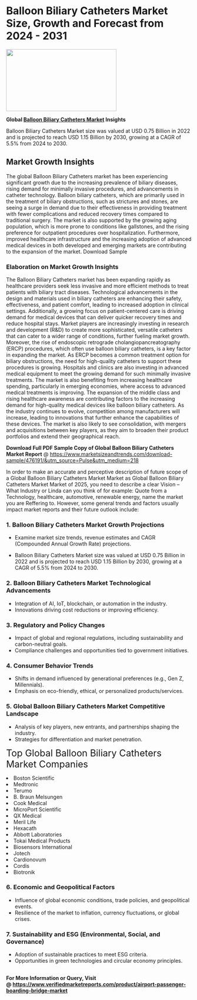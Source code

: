 <H1>Balloon Biliary Catheters Market Size, Growth and Forecast from 2024 - 2031</H1><img class="aligncenter size-medium wp-image-584254" src="https://thirdeyenews.in/wp-content/uploads/2024/09/Global-Market-Research-300x168.jpeg" alt="" width="300" height="168" /><p><strong>Global&nbsp;<a href="https://www.marketsizeandtrends.com/download-sample/476191/&amp;utm_source=Pulse&amp;utm_medium=218">Balloon Biliary Catheters Market</a> Insights</strong></p><p>Balloon Biliary Catheters Market size was valued at USD 0.75 Billion in 2022 and is projected to reach USD 1.15 Billion by 2030, growing at a CAGR of 5.5% from 2024 to 2030.</p><p><h2>Market Growth Insights</h2> The global Balloon Biliary Catheters market has been experiencing significant growth due to the increasing prevalence of biliary diseases, rising demand for minimally invasive procedures, and advancements in catheter technology. Balloon biliary catheters, which are primarily used in the treatment of biliary obstructions, such as strictures and stones, are seeing a surge in demand due to their effectiveness in providing treatment with fewer complications and reduced recovery times compared to traditional surgery. The market is also supported by the growing aging population, which is more prone to conditions like gallstones, and the rising preference for outpatient procedures over hospitalization. Furthermore, improved healthcare infrastructure and the increasing adoption of advanced medical devices in both developed and emerging markets are contributing to the expansion of the market. Download Sample <h3>Elaboration on Market Growth Insights</h3> The Balloon Biliary Catheters market has been expanding rapidly as healthcare providers seek less invasive and more efficient methods to treat patients with biliary tract diseases. Technological advancements in the design and materials used in biliary catheters are enhancing their safety, effectiveness, and patient comfort, leading to increased adoption in clinical settings. Additionally, a growing focus on patient-centered care is driving demand for medical devices that can deliver quicker recovery times and reduce hospital stays. Market players are increasingly investing in research and development (R&D) to create more sophisticated, versatile catheters that can cater to a wider range of conditions, further fueling market growth. Moreover, the rise of endoscopic retrograde cholangiopancreatography (ERCP) procedures, which often use balloon biliary catheters, is a key factor in expanding the market. As ERCP becomes a common treatment option for biliary obstructions, the need for high-quality catheters to support these procedures is growing. Hospitals and clinics are also investing in advanced medical equipment to meet the growing demand for such minimally invasive treatments. The market is also benefiting from increasing healthcare spending, particularly in emerging economies, where access to advanced medical treatments is improving. The expansion of the middle class and rising healthcare awareness are contributing factors to the increasing demand for high-quality medical devices like balloon biliary catheters. As the industry continues to evolve, competition among manufacturers will increase, leading to innovations that further enhance the capabilities of these devices. The market is also likely to see consolidation, with mergers and acquisitions between key players, as they aim to broaden their product portfolios and extend their geographical reach. </p><p><span class=""><strong>Download Full PDF Sample Copy of Global Balloon Biliary Catheters Market Report</strong> @ <a href="https://www.marketsizeandtrends.com/download-sample/476191/&amp;utm_source=Pulse&amp;utm_medium=218" target="_blank">https://www.marketsizeandtrends.com/download-sample/476191/&amp;utm_source=Pulse&amp;utm_medium=218</a></span></p><p>In order to make an accurate and perceptive description of future scope of a Global&nbsp;Balloon Biliary Catheters Market Market as Global&nbsp;Balloon Biliary Catheters Market Market of 2025, you need to describe a clear Vision &ndash; What Industry or Linda can you think of for example: Quote from a Technology, healthcare, automotive, renewable energy, name the market you are Reffering to. However, some general trends and factors usually impact market reports and their future outlook include:</p><h3>1.&nbsp;<strong>Balloon Biliary Catheters Market Growth Projections</strong></h3><ul><li>Examine market size trends, revenue estimates and CAGR (Compounded Annual Growth Rate) projections.</li><li><p>Balloon Biliary Catheters Market size was valued at USD 0.75 Billion in 2022 and is projected to reach USD 1.15 Billion by 2030, growing at a CAGR of 5.5% from 2024 to 2030.</p></li></ul><h3>2.&nbsp;<strong>Balloon Biliary Catheters Market Technological Advancements</strong></h3><ul><li>Integration of AI, IoT, blockchain, or automation in the industry.</li><li>Innovations driving cost reductions or improving efficiency.</li></ul><h3>3.&nbsp;<strong>Regulatory and Policy Changes</strong></h3><ul><li>Impact of global and regional regulations, including sustainability and carbon-neutral goals.</li><li>Compliance challenges and opportunities tied to government initiatives.</li></ul><h3>4.&nbsp;<strong>Consumer Behavior Trends</strong></h3><ul><li>Shifts in demand influenced by generational preferences (e.g., Gen Z, Millennials).</li><li>Emphasis on eco-friendly, ethical, or personalized products/services.</li></ul><h3>5.&nbsp;<strong>Global Balloon Biliary Catheters Market Competitive Landscape</strong></h3><ul><li>Analysis of key players, new entrants, and partnerships shaping the industry.</li><li>Strategies for differentiation and market penetration.</li></ul><p data-pm-slice="1 1 []"><span style="color: inherit; font-family: inherit; font-size: 25px;">Top Global Balloon Biliary Catheters Market Companies</span></p><div class="" data-test-id=""><p><li>Boston Scientific</li><li> Medtronic</li><li> Terumo</li><li> B. Braun Melsungen</li><li> Cook Medical</li><li> MicroPort Scientific</li><li> QX Medical</li><li> Meril Life</li><li> Hexacath</li><li> Abbott Laboratories</li><li> Tokai Medical Products</li><li> Biosensors International</li><li> Jotech</li><li> Cardionovum</li><li> Cordis</li><li> Biotronik</li></p></div><h3>6.&nbsp;<strong>Economic and Geopolitical Factors</strong></h3><ul><li>Influence of global economic conditions, trade policies, and geopolitical events.</li><li>Resilience of the market to inflation, currency fluctuations, or global crises.</li></ul><h3>7.&nbsp;<strong>Sustainability and ESG (Environmental, Social, and Governance)</strong></h3><ul><li>Adoption of sustainable practices to meet ESG criteria.</li><li>Opportunities in green technologies and circular economy principles.</li></ul><h2><strong style="font-size: 14px;">For More Information or Query, Visit @&nbsp;</strong><a style="background-color: #ffffff; font-size: 14px;" href="https://www.marketsizeandtrends.com/report/balloon-biliary-catheters-market/" target="_blank">https://www.verifiedmarketreports.com/product/airport-passenger-boarding-bridge-market</a></h2>

